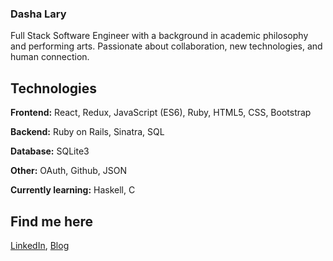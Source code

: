 ### Dasha Lary

Full Stack Software Engineer with a background in academic philosophy and performing arts. Passionate about collaboration, new technologies, and human connection.

## Technologies

**Frontend:** React, Redux, JavaScript (ES6), Ruby, HTML5, CSS, Bootstrap

**Backend:** Ruby on Rails, Sinatra, SQL

**Database:** SQLite3

**Other:** OAuth, Github, JSON

**Currently learning:** Haskell, C


## Find me here

[LinkedIn](https://www.linkedin.com/in/dasha-lary/), [Blog](https://dasha-lary.medium.com)

<!--
**dashalary/dashalary** is a ✨ _special_ ✨ repository because its `README.md` (this file) appears on your GitHub profile.

Here are some ideas to get you started:

- 🔭 I’m currently working on ...
- 🌱 I’m currently learning ...
- 👯 I’m looking to collaborate on ...
- 🤔 I’m looking for help with ...
- 💬 Ask me about ...
- 📫 How to reach me: ...
- 😄 Pronouns: ...
- ⚡ Fun fact: ...
-->
